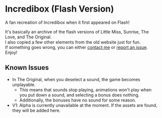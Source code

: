 # Incredibox (Flash Version)
A fan recreation of Incredibox when it first appeared on Flash!

It's basically an archive of the flash versions of Little Miss, Sunrise, The Love, and The Original. <br>
I also copied a few other elements from the old website just for fun. <br>
If something goes wrong, you can either [contact me](rhgarcon@gmail.com) or [report an issue](https://github.com/Joalor64GH/Incredibox-Flash/issues). <br>
Enjoy!

## Known Issues
* In The Original, when you deselect a sound, the game becomes unplayable.
    * This means that sounds stop playing, animations won't play when you put down a sound, and selecting a bonus does nothing.
    * Additionally, the bonuses have no sound for some reason.
* V1: Alpha is currently unavailable at the moment. If the assets are found, they will be added here.